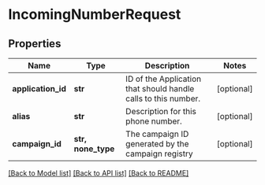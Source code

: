 # IncomingNumberRequest

## Properties
Name | Type | Description | Notes
------------ | ------------- | ------------- | -------------
**application_id** | **str** | ID of the Application that should handle calls to this number. | [optional] 
**alias** | **str** | Description for this phone number. | [optional] 
**campaign_id** | **str, none_type** | The campaign ID generated by the campaign registry | [optional] 

[[Back to Model list]](../README.md#documentation-for-models) [[Back to API list]](../README.md#documentation-for-api-endpoints) [[Back to README]](../README.md)


